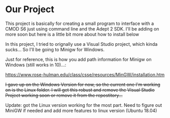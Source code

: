 # Our Project

This project is basically for creating a small program to interface with a CMOD S6 just using command line and the Adept 2 SDK. I'll be adding on more soon but here is a little bit more about how to install below


In this project, I tried to orignally use a Visual Studio project, which kinda sucks... So I'll be going to Minigw for Windows.

Just for reference, this is how you add path information for Minigw on Windows (still works in 10)...:

https://www.rose-hulman.edu/class/csse/resources/MinGW/installation.htm


~~I gave up on the Windows Version for now, so the current one I'm working on is the Linux folder. I will get this robust and remove the Visual Studio Project working soon or remove it from the repostitory...~~

Update: got the Linux version working for the most part. Need to figure out MiniGW if needed and add more features to linux version (Ubuntu 18.04)
